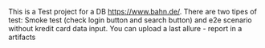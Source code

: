 This is a Test project for a DB https://www.bahn.de/. 
There are two tipes of test: 
Smoke test (check login button and search button) and e2e scenario without kredit card data input.
You can upload a last allure - report in a artifacts
